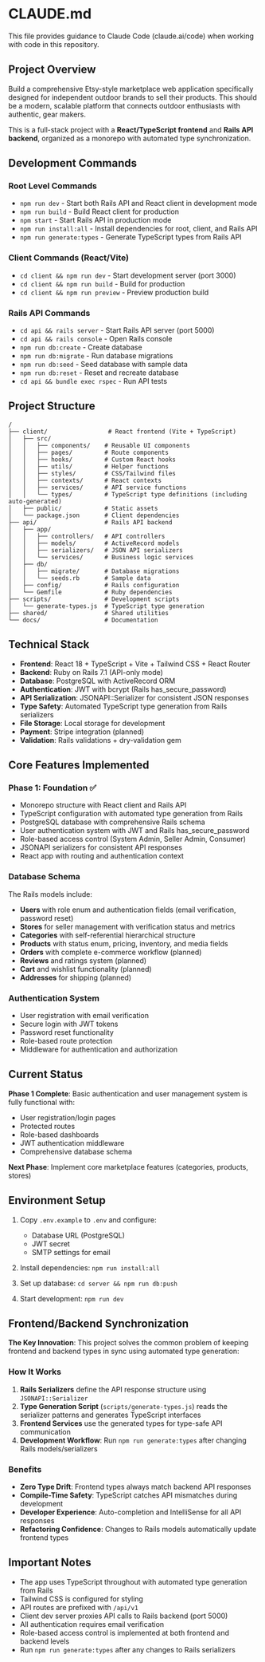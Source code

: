 # CLAUDE.md

This file provides guidance to Claude Code (claude.ai/code) when working with code in this repository.

## Project Overview

Build a comprehensive Etsy-style marketplace web application specifically designed for independent outdoor brands to sell their products. This should be a modern, scalable platform that connects outdoor enthusiasts with authentic, gear makers.

This is a full-stack project with a **React/TypeScript frontend** and **Rails API backend**, organized as a monorepo with automated type synchronization.

## Development Commands

### Root Level Commands
- `npm run dev` - Start both Rails API and React client in development mode
- `npm run build` - Build React client for production
- `npm start` - Start Rails API in production mode
- `npm run install:all` - Install dependencies for root, client, and Rails API
- `npm run generate:types` - Generate TypeScript types from Rails API

### Client Commands (React/Vite)
- `cd client && npm run dev` - Start development server (port 3000)
- `cd client && npm run build` - Build for production
- `cd client && npm run preview` - Preview production build

### Rails API Commands
- `cd api && rails server` - Start Rails API server (port 5000)
- `cd api && rails console` - Open Rails console
- `npm run db:create` - Create database
- `npm run db:migrate` - Run database migrations
- `npm run db:seed` - Seed database with sample data
- `npm run db:reset` - Reset and recreate database
- `cd api && bundle exec rspec` - Run API tests

## Project Structure

```
/
├── client/                 # React frontend (Vite + TypeScript)
│   ├── src/
│   │   ├── components/    # Reusable UI components
│   │   ├── pages/         # Route components
│   │   ├── hooks/         # Custom React hooks
│   │   ├── utils/         # Helper functions
│   │   ├── styles/        # CSS/Tailwind files
│   │   ├── contexts/      # React contexts
│   │   ├── services/      # API service functions
│   │   └── types/         # TypeScript type definitions (including auto-generated)
│   ├── public/            # Static assets
│   └── package.json       # Client dependencies
├── api/                   # Rails API backend
│   ├── app/
│   │   ├── controllers/   # API controllers
│   │   ├── models/        # ActiveRecord models
│   │   ├── serializers/   # JSON API serializers
│   │   └── services/      # Business logic services
│   ├── db/
│   │   ├── migrate/       # Database migrations
│   │   └── seeds.rb       # Sample data
│   ├── config/            # Rails configuration
│   └── Gemfile            # Ruby dependencies
├── scripts/               # Development scripts
│   └── generate-types.js  # TypeScript type generation
├── shared/                # Shared utilities
└── docs/                  # Documentation
```

## Technical Stack

- **Frontend**: React 18 + TypeScript + Vite + Tailwind CSS + React Router
- **Backend**: Ruby on Rails 7.1 (API-only mode)
- **Database**: PostgreSQL with ActiveRecord ORM
- **Authentication**: JWT with bcrypt (Rails has_secure_password)
- **API Serialization**: JSONAPI::Serializer for consistent JSON responses
- **Type Safety**: Automated TypeScript type generation from Rails serializers
- **File Storage**: Local storage for development
- **Payment**: Stripe integration (planned)
- **Validation**: Rails validations + dry-validation gem

## Core Features Implemented

### Phase 1: Foundation ✅
- Monorepo structure with React client and Rails API
- TypeScript configuration with automated type generation from Rails
- PostgreSQL database with comprehensive Rails schema
- User authentication system with JWT and Rails has_secure_password
- Role-based access control (System Admin, Seller Admin, Consumer)
- JSONAPI serializers for consistent API responses
- React app with routing and authentication context

### Database Schema
The Rails models include:
- **Users** with role enum and authentication fields (email verification, password reset)
- **Stores** for seller management with verification status and metrics
- **Categories** with self-referential hierarchical structure
- **Products** with status enum, pricing, inventory, and media fields
- **Orders** with complete e-commerce workflow (planned)
- **Reviews** and ratings system (planned)
- **Cart** and wishlist functionality (planned)
- **Addresses** for shipping (planned)

### Authentication System
- User registration with email verification
- Secure login with JWT tokens
- Password reset functionality
- Role-based route protection
- Middleware for authentication and authorization

## Current Status

**Phase 1 Complete**: Basic authentication and user management system is fully functional with:
- User registration/login pages
- Protected routes
- Role-based dashboards
- JWT authentication middleware
- Comprehensive database schema

**Next Phase**: Implement core marketplace features (categories, products, stores)

## Environment Setup

1. Copy `.env.example` to `.env` and configure:
   - Database URL (PostgreSQL)
   - JWT secret
   - SMTP settings for email
   
2. Install dependencies: `npm run install:all`
3. Set up database: `cd server && npm run db:push`
4. Start development: `npm run dev`

## Frontend/Backend Synchronization

**The Key Innovation**: This project solves the common problem of keeping frontend and backend types in sync using automated type generation:

### How It Works
1. **Rails Serializers** define the API response structure using `JSONAPI::Serializer`
2. **Type Generation Script** (`scripts/generate-types.js`) reads the serializer patterns and generates TypeScript interfaces
3. **Frontend Services** use the generated types for type-safe API communication
4. **Development Workflow**: Run `npm run generate:types` after changing Rails models/serializers

### Benefits
- **Zero Type Drift**: Frontend types always match backend API responses
- **Compile-Time Safety**: TypeScript catches API mismatches during development
- **Developer Experience**: Auto-completion and IntelliSense for all API responses
- **Refactoring Confidence**: Changes to Rails models automatically update frontend types

## Important Notes

- The app uses TypeScript throughout with automated type generation from Rails
- Tailwind CSS is configured for styling
- API routes are prefixed with `/api/v1`
- Client dev server proxies API calls to Rails backend (port 5000)
- All authentication requires email verification
- Role-based access control is implemented at both frontend and backend levels
- Run `npm run generate:types` after any changes to Rails serializers
